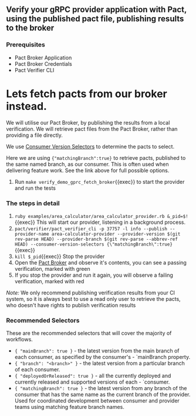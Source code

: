 ## Verify your gRPC provider application with Pact, using the published pact file, publishing results to the broker

### Prerequisites

- Pact Broker Application
- Pact Broker Credentials
- Pact Verifier CLI

# Lets fetch pacts from our broker instead.

We will utilise our Pact Broker, by publishing the results from a local verification. We will retrieve pact files from the Pact Broker, rather than providing a file directly.

We use [Consumer Version Selectors](https://docs.pact.io/pact_broker/advanced_topics/consumer_version_selectors) to determine the pacts to select.

Here we are using `{"matchingBranch":true}` to retrieve pacts, published to the same named branch, as our consumer. This is often used when delivering feature work. See the link above for full possible options.

1. Run `make verify_demo_gprc_fetch_broker`{{exec}} to start the provider and run the tests

### The steps in detail

1. `ruby examples/area_calculator/area_calculator_provider.rb &_pid=$!`{{exec}} This will start our provider, listening in a background process.
1. `pact/verifier/pact_verifier_cli -p 37757 -l info --publish --provider-name area-calculator-provider --provider-version $(git rev-parse HEAD) --provider-branch $(git rev-parse --abbrev-ref HEAD) --consumer-version-selectors {\"matchingBranch\":true}`{{exec}}
1. `kill $_pid`{{exec}} Stop the provider
1. Open the [Pact Broker]({{TRAFFIC_HOST1_8000}}) and observe it's contents, you can see a passing verification, marked with green
1. If you stop the provider and run it again, you will observe a failing verification, marked with red

_Note:_ We only recommend publishing verification results from your CI system, so it is always best to use a read only user to retrieve the pacts, who doesn't have rights to publish verification results

### Recommended Selectors

These are the recommended selectors that will cover the majority of workflows.

- `{ "mainBranch": true }` - the latest version from the main branch of each consumer, as specified by the consumer's - `mainBranch property.
- `{ "branch": "<branch>" }` - the latest version from a particular branch of each consumer.
- `{ "deployedOrReleased": true }` - all the currently deployed and currently released and supported versions of each - `consumer.
- `{ "matchingBranch": true }` - the latest version from any branch of the consumer that has the same name as the current branch of the provider. Used for coordinated development between consumer and provider teams using matching feature branch names.
